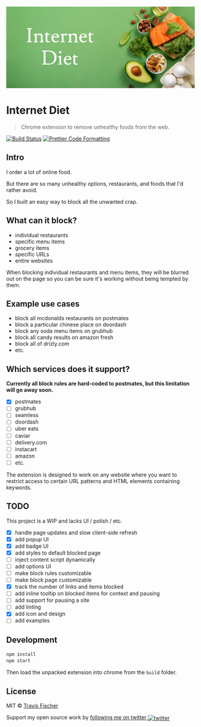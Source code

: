 <p align="center">
  <img alt="Internet Diet" src="assets/banner.jpg">
</p>

# Internet Diet

> Chrome extension to remove unhealthy foods from the web.

[![Build Status](https://github.com/transitive-bullshit/internet-diet/actions/workflows/test.yml/badge.svg)](https://github.com/transitive-bullshit/internet-diet/actions/workflows/test.yml) [![Prettier Code Formatting](https://img.shields.io/badge/code_style-prettier-brightgreen.svg)](https://prettier.io)

## Intro

I order a lot of online food.

But there are so many unhealthy options, restaurants, and foods that I'd rather avoid.

So I built an easy way to block all the unwanted crap.

## What can it block?

- individual restaurants
- specific menu items
- grocery items
- specific URLs
- entire websites

When blocking individual restaurants and menu items, they will be blurred out on the page so you can be sure it's working without being tempted by them.

## Example use cases

- block all mcdonalds restaurants on postmates
- block a particular chinese place on doordash
- block any soda menu items on grubhub
- block all candy results on amazon fresh
- block all of drizly.com
- etc.

## Which services does it support?

**Currently all block rules are hard-coded to postmates, but this limitation will go away soon.**

- [x] postmates
- [ ] grubhub
- [ ] seamless
- [ ] doordash
- [ ] uber eats
- [ ] caviar
- [ ] delivery.com
- [ ] instacart
- [ ] amazon
- [ ] etc.

The extension is designed to work on any website where you want to restrict access to certain URL patterns and HTML elements containing keywords.

## TODO

This project is a WIP and lacks UI / polish / etc.

- [x] handle page updates and slow client-side refresh
- [x] add popup UI
- [x] add badge UI
- [x] add styles to default blocked page
- [ ] inject content script dynamically
- [ ] add options UI
- [ ] make block rules customizable
- [ ] make block page customizable
- [x] track the number of links and items blocked
- [ ] add inline tooltip on blocked items for context and pausing
- [ ] add support for pausing a site
- [ ] add linting
- [x] add icon and design
- [ ] add examples

## Development

```bash
npm install
npm start
```

Then load the unpacked extension into chrome from the `build` folder.

## License

MIT © [Travis Fischer](https://transitivebullsh.it)

Support my open source work by <a href="https://twitter.com/transitive_bs">following me on twitter <img src="https://storage.googleapis.com/saasify-assets/twitter-logo.svg" alt="twitter" height="24px" align="center"></a>
